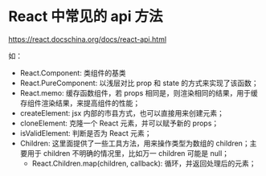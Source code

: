 # React 中常见的 api 方法

https://react.docschina.org/docs/react-api.html

如：

- React.Component: 类组件的基类
- React.PureComponent: 以浅层对比 prop 和 state 的方式来实现了该函数；
- React.memo: 缓存函数组件，若 props 相同是，则渲染相同的结果，用于缓存组件渲染结果，来提高组件的性能；
- createElement: jsx 内部的市县方式，也可以直接用来创建元素；
- cloneElement: 克隆一个 React 元素，并可以赋予新的 props；
- isValidElement: 判断是否为 React 元素；
- Children: 这里面提供了一些工具方法，用来操作类型为数组的 children；主要用于 children 不明确的情况里，比如万一 children 可能是 null；
  - React.Children.map(children, callback): 循环，并返回处理后的元素；
